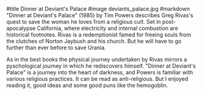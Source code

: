#title Dinner at Deviant's Palace
#image	deviants_palace.jpg
#markdown
"Dinner at Deviant's Palace" (1985) by Tim Powers describes Greg Rivas's quest to save the woman he loves from a religious cult. Set in post-apocalypse California, where electricity and internal combustion are historical footnotes. Rivas is a redemptionist famed for freeing souls from the clutches of Norton Jaybush and his church. But he will have to go further than ever before to save Urania.

As in the best books the physical journey undertaken by Rivas mirrors a pyschological journey in which he rediscovers himself. "Dinner at Deviant's Palace" is a journey into the heart of darkness, and Powers is familiar with various religious practices. It can be read as anti-religious. But I enjoyed reading it, good ideas and some good puns like the hemogoblin.
